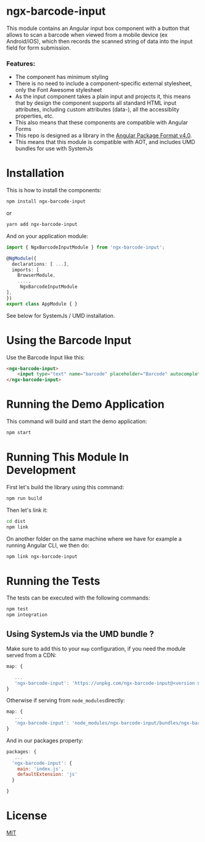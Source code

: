 # ngx-barcode-input

This module contains an Angular input box component with a button that allows to scan a barcode when viewed from a mobile device (ex Android/iOS), which then records the scanned string of data into the input field for form submission.

### Features:

- The component has minimum styling
- There is no need to include a component-specific external stylesheet, only the Font Awesome stylesheet
- As the input component takes a plain input and projects it, this means that by design the component supports all standard HTML input attributes, including custom attributes (data-), all the accessiblity properties, etc.
- This also means that these components are compatible with Angular Forms 
- This repo is designed as a library in the [Angular Package Format v4.0](https://docs.google.com/document/d/1CZC2rcpxffTDfRDs6p1cfbmKNLA6x5O-NtkJglDaBVs/edit#heading=h.k0mh3o8u5hx).
- This means that this module is compatible with AOT, and includes UMD bundles for use with SystemJs


# Installation

This is how to install the components:

```bash
npm install ngx-barcode-input
```

or 

```bash
yarn add ngx-barcode-input
```


And on your application module:

```ts
import { NgxBarcodeInputModule } from 'ngx-barcode-input';

@NgModule({
  declarations: [ ...],
  imports: [
    BrowserModule,
    ....,
     NgxBarcodeInputModule
],
})
export class AppModule { }
```

See below for SystemJs / UMD installation.

# Using the Barcode Input

Use the Barcode Input like this:

```html
<ngx-barcode-input>
    <input type="text" name="barcode" placeholder="Barcode" autocomplete="off" class="some-class">
</ngx-barcode-input>
```

        
# Running the Demo Application
This command will build and start the demo application:

```bash
npm start
```


# Running This Module In Development

First let's build the library using this command:

```bash
npm run build
```

     
Then let's link it:

```bash
cd dist
npm link
```


On another folder on the same machine where we have for example a running Angular CLI, we then do:

```bash
npm link ngx-barcode-input
```


# Running the Tests 

The tests can be executed with the following commands:

```bash
npm test
npm integration
```

## Using SystemJs via the UMD bundle ?

Make sure to add this to your `map` configuration, if you need the module served from a CDN:

```javascript
map: {

   ...
   'ngx-barcode-input': 'https://unpkg.com/ngx-barcode-input@<version number>/ngx-barcode-input.umd.min.js'
}
```

Otherwise if serving from `node_modules`directly:

```javascript
map: {
   ...
   'ngx-barcode-input': 'node_modules/ngx-barcode-input/bundles/ngx-barcode-input.umd.min.js'
}
```

And in our packages property:

```javascript
packages: {
   ...
  'ngx-barcode-input': {
    main: 'index.js',
    defaultExtension: 'js'
  }

}
```


# License 

[MIT](https://opensource.org/licenses/MIT)
